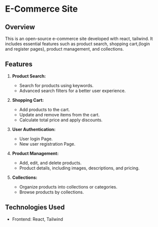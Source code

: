 # E-Commerce Site

## Overview

This is an open-source e-commerce site developed with react, tailwind. It includes essential features such as product search, shopping cart,(login and register pages), product management, and collections.

## Features

1. **Product Search:**
   - Search for products using keywords.
   - Advanced search filters for a better user experience.

2. **Shopping Cart:**
   - Add products to the cart.
   - Update and remove items from the cart.
   - Calculate total price and apply discounts.

3. **User Authentication:**
   - User login Page.
   - New user registration Page.

4. **Product Management:**
   - Add, edit, and delete products.
   - Product details, including images, descriptions, and pricing.

5. **Collections:**
   - Organize products into collections or categories.
   - Browse products by collections.

## Technologies Used

- Frontend: React, Tailwind



